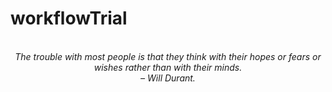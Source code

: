 # workflowTrial
<!-- QUOTE:START -->
<p align="center"><br><i>The trouble with most people is that they think with their hopes or fears or wishes rather than with their minds.</i><br><i>– Will Durant.</i><br></p>
<!-- QUOTE:END -->

